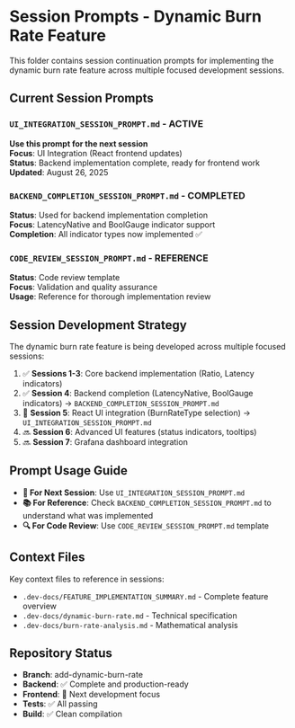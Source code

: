 # Session Prompts - Dynamic Burn Rate Feature

This folder contains session continuation prompts for implementing the dynamic burn rate feature across multiple focused development sessions.

## Current Session Prompts

### `UI_INTEGRATION_SESSION_PROMPT.md` - **ACTIVE**
**Use this prompt for the next session**  
**Focus**: UI Integration (React frontend updates)  
**Status**: Backend implementation complete, ready for frontend work  
**Updated**: August 26, 2025

### `BACKEND_COMPLETION_SESSION_PROMPT.md` - COMPLETED
**Status**: Used for backend implementation completion  
**Focus**: LatencyNative and BoolGauge indicator support  
**Completion**: All indicator types now implemented ✅

### `CODE_REVIEW_SESSION_PROMPT.md` - REFERENCE
**Status**: Code review template  
**Focus**: Validation and quality assurance  
**Usage**: Reference for thorough implementation review

## Session Development Strategy

The dynamic burn rate feature is being developed across multiple focused sessions:

1. ✅ **Sessions 1-3**: Core backend implementation (Ratio, Latency indicators)
2. ✅ **Session 4**: Backend completion (LatencyNative, BoolGauge indicators) → `BACKEND_COMPLETION_SESSION_PROMPT.md`
3. 🎯 **Session 5**: React UI integration (BurnRateType selection) → `UI_INTEGRATION_SESSION_PROMPT.md`
4. 🔜 **Session 6**: Advanced UI features (status indicators, tooltips)
5. 🔜 **Session 7**: Grafana dashboard integration

## Prompt Usage Guide

- **🎯 For Next Session**: Use `UI_INTEGRATION_SESSION_PROMPT.md`
- **📚 For Reference**: Check `BACKEND_COMPLETION_SESSION_PROMPT.md` to understand what was implemented
- **🔍 For Code Review**: Use `CODE_REVIEW_SESSION_PROMPT.md` template

## Context Files

Key context files to reference in sessions:
- `.dev-docs/FEATURE_IMPLEMENTATION_SUMMARY.md` - Complete feature overview
- `.dev-docs/dynamic-burn-rate.md` - Technical specification
- `.dev-docs/burn-rate-analysis.md` - Mathematical analysis

## Repository Status

- **Branch**: add-dynamic-burn-rate  
- **Backend**: ✅ Complete and production-ready
- **Frontend**: 🎯 Next development focus
- **Tests**: ✅ All passing
- **Build**: ✅ Clean compilation
